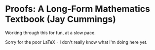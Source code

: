 # Proofs: A Long-Form Mathematics Textbook (Jay Cummings)

Working through this for fun, at a slow pace.

Sorry for the poor LaTeX - I don't really know what I'm doing here yet.
